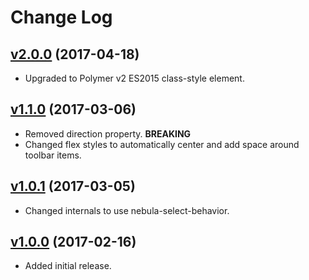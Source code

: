 # Change Log

## [v2.0.0](https://github.com/arsnebula/nebula-toolbar/releases/tag/v2.0.0) (2017-04-18)

- Upgraded to Polymer v2 ES2015 class-style element.

## [v1.1.0](https://github.com/arsnebula/nebula-toolbar/releases/tag/v1.1.0) (2017-03-06)

- Removed direction property. **BREAKING**
- Changed flex styles to automatically center and add space around toolbar items.

## [v1.0.1](https://github.com/arsnebula/nebula-toolbar/releases/tag/v1.0.1) (2017-03-05)

- Changed internals to use nebula-select-behavior.

## [v1.0.0](https://github.com/arsnebula/nebula-toolbar/releases/tag/v1.0.0) (2017-02-16)

- Added initial release.